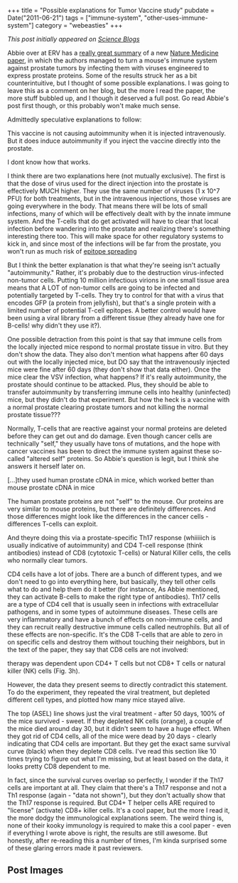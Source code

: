 +++
title = "Possible explanations for Tumor Vaccine study"
pubdate = Date("2011-06-21")
tags = ["immune-system", "other-uses-immune-system"]
category = "webeasties"
+++

_This post initially appeared on [Science Blogs](http://scienceblogs.com/webeasties)_

Abbie over at ERV has a [really great summary](http://scienceblogs.com/erv/2011/06/viruses_and_prostate_cancer.php) of a new [Nature Medicine paper](http://www.nature.com/nm/journal/vaop/ncurrent/abs/nm.2390.html), in which the authors managed to turn a mouse's immune system against prostate tumors by infecting them with viruses engineered to express prostate proteins. Some of the results struck her as a bit counterintuitive, but I thought of some possible explanations. I was going to leave this as a comment on her blog, but the more I read the paper, the more stuff bubbled up, and I though it deserved a full post. Go read Abbie's post first though, or this probably won't make much sense.

Admittedly speculative explanations to follow:

This vaccine is not causing autoimmunity when it is injected intravenously. But it does induce autoimmunity if you inject the vaccine directly into the prostate.

I dont know how that works.

I think there are two explanations here (not mutually exclusive). The first is that the dose of virus used for the direct injection into the prostate is effectively MUCH higher. They use the same number of viruses (1 x 10^7 PFU) for both treatments, but in the intravenous injections, those viruses are going everywhere in the body. That means there will be lots of small infections, many of which will be effectively dealt with by the innate immune system. And the T-cells that do get activated will have to clear that local infection before wandering into the prostate and realizing there's something interesting there too. This will make space for other regulatory systems to kick in, and since most of the infections will be far from the prostate, you won't run as much risk of [epitope spreading](http://en.wikipedia.org/wiki/Molecular_mimicry#Epitope_spreading)

But I think the better explanation is that what they're seeing isn't actually "autoimmunity." Rather, it's probably due to the destruction virus-infected non-tumor cells. Putting 10 million infectious virions in one small tissue area means that A LOT of non-tumor cells are going to be infected and potentially targeted by T-cells. They try to control for that with a virus that encodes GFP (a protein from jellyfish), but that's a single protein with a limited number of potential T-cell epitopes. A better control would have been using a viral library from a different tissue (they already have one for B-cells! why didn't they use it?).

One possible detraction from this point is that say that immune cells from the locally injected mice respond to normal prostate tissue in vitro. But they don't show the data. They also don't mention what happens after 60 days out with the locally injected mice, but DO say that the intravenously injected mice were fine after 60 days (they don't show that data either). Once the mice clear the VSV infection, what happens? If it's really autoimmunity, the prostate should continue to be attacked. Plus, they should be able to transfer autoimmunity by transferring immune cells into healthy (uninfected) mice, but they didn't do that experiment.
 But how the heck is a vaccine with a normal prostate clearing prostate tumors and not killing the normal prostate tissue???

Normally, T-cells that are reactive against your normal proteins are deleted before they can get out and do damage. Even though cancer cells are technically "self," they usually have tons of mutations, and the hope with cancer vaccines has been to direct the immune system against these so-called "altered self" proteins. So Abbie's question is legit, but I think she answers it herself later on.

[...]they used human prostate cDNA in mice, which worked better than mouse prostate cDNA in mice

The human prostate proteins are not "self" to the mouse. Our proteins are very similar to mouse proteins, but there are definitely differences. And those differences might look like the differences in the cancer cells - differences T-cells can exploit.

And theyre doing this via a prostate-specific Th17 response (whiiiiich is usually indicative of autoimmunity) and CD4 T-cell response (think antibodies) instead of CD8 (cytotoxic T-cells) or Natural Killer cells, the cells who normally clear tumors.

CD4 cells have a lot of jobs. There are a bunch of different types, and we don't need to go into everything here, but basically, they tell other cells what to do and help them do it better (for instance, As Abbie mentioned, they can activate B-cells to make the right type of antibodies). Th17 cells are a type of CD4 cell that is usually seen in infections with extracellular pathogens, and in some types of autoimmune diseases. These cells are very inflammatory and have a bunch of effects on non-immune cells, and they can recruit really destructive immune cells called neutrophils. But all of these effects are non-specific. 
It's the CD8 T-cells that are able to zero in on specific cells and destroy them without touching their neighbors, but in the text of the paper, they say that CD8 cells are not involved:

therapy was dependent upon CD4+ T cells but not CD8+ T cells or natural killer (NK) cells (Fig. 3h).

However, the data they present seems to directly contradict this statement. To do the experiment, they repeated the viral treatment, but depleted different cell types, and plotted how many mice stayed alive. 

The top (ASEL) line shows just the viral treatment - after 50 days, 100% of the mice survived - sweet. If they depleted NK cells (orange), a couple of the mice died around day 30, but it didn't seem to have a huge effect. When they got rid of CD4 cells, all of the mice were dead by 20 days - clearly indicating that CD4 cells are important. But they get the exact same survival curve (black) when they deplete CD8 cells. I've read this section like 10 times trying to figure out what I'm missing, but at least based on the data, it looks pretty CD8 dependent to me.

In fact, since the survival curves overlap so perfectly, I wonder if the Th17 cells are important at all. They claim that there's a Th17 response and not a Th1 response (again - "data not shown"), but they don't actually show that the Th17 response is required. But CD4+ T helper cells ARE required to "license" (activate) CD8+ killer cells. 
It's a cool paper, but the more I read it, the more dodgy the immunological explanations seem. The weird thing is, none of their kooky immunology is required to make this a cool paper - even if everything I wrote above is right, the results are still awesome. But honestly, after re-reading this a number of times, I'm kinda surprised some of these glaring errors made it past reviewers.

      
  

 ## Post Images


